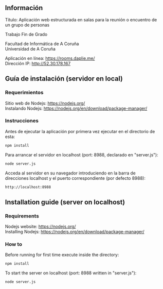 ## Información

Título: Aplicación web estructurada en salas para la reunión o encuentro de un grupo de personas

Trabajo Fin de Grado

Facultad de Informática de A Coruña  
Universidad de A Coruña


Aplicación en línea: https://rooms.daplie.me/  
Dirección IP: http://52.30.178.167

## Guía de instalación (servidor en local)
### Requerimientos

Sitio web de Nodejs: https://nodejs.org/  
Instalando Nodejs: https://nodejs.org/en/download/package-manager/

### Instrucciones

Antes de ejecutar la aplicación por primera vez ejecutar en el directorio de esta:

```bash
npm install
```


Para arrancar el servidor en localhost (port: 8988, declarado en "server.js"):

```bash
node server.js
```

Acceda al servidor en su navegador introduciendo en la barra de direcciones localhost y el puerto correspondiente (por defecto 8988):

```bash
http://localhost:8988
```

## Installation guide (server on localhost)
### Requirements

Nodejs website: https://nodejs.org/  
Installing Nodejs: https://nodejs.org/en/download/package-manager/

### How to

Before running for first time execute inside the directory:

```bash
npm install
```


To start the server on localhost (port: 8988 written in "server.js"):

```bash
node server.js
```

